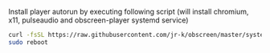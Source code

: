 Install player autorun by executing following script (will install chromium, x11, pulseaudio and obscreen-player systemd service)

```bash
curl -fsSL https://raw.githubusercontent.com/jr-k/obscreen/master/system/client/install-client-player.sh -o /tmp/install-client-player.sh && chmod +x /tmp/install-client-player.sh && sudo /bin/bash /tmp/install-client-player.sh $USER $HOME
sudo reboot
```